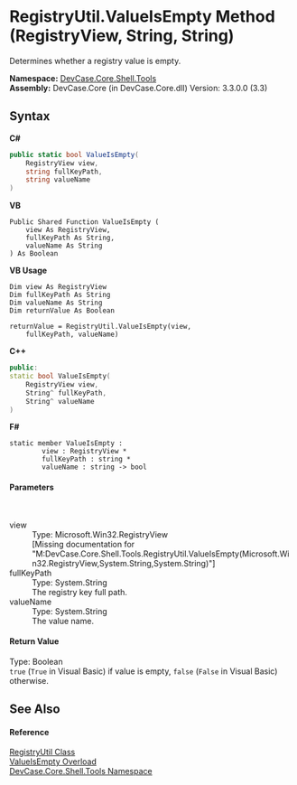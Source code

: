 # RegistryUtil.ValueIsEmpty Method (RegistryView, String, String)
 

Determines whether a registry value is empty.

**Namespace:**&nbsp;<a href="N_DevCase_Core_Shell_Tools">DevCase.Core.Shell.Tools</a><br />**Assembly:**&nbsp;DevCase.Core (in DevCase.Core.dll) Version: 3.3.0.0 (3.3)

## Syntax

**C#**<br />
``` C#
public static bool ValueIsEmpty(
	RegistryView view,
	string fullKeyPath,
	string valueName
)
```

**VB**<br />
``` VB
Public Shared Function ValueIsEmpty ( 
	view As RegistryView,
	fullKeyPath As String,
	valueName As String
) As Boolean
```

**VB Usage**<br />
``` VB Usage
Dim view As RegistryView
Dim fullKeyPath As String
Dim valueName As String
Dim returnValue As Boolean

returnValue = RegistryUtil.ValueIsEmpty(view, 
	fullKeyPath, valueName)
```

**C++**<br />
``` C++
public:
static bool ValueIsEmpty(
	RegistryView view, 
	String^ fullKeyPath, 
	String^ valueName
)
```

**F#**<br />
``` F#
static member ValueIsEmpty : 
        view : RegistryView * 
        fullKeyPath : string * 
        valueName : string -> bool 

```


#### Parameters
&nbsp;<dl><dt>view</dt><dd>Type: Microsoft.Win32.RegistryView<br />\[Missing <param name="view"/> documentation for "M:DevCase.Core.Shell.Tools.RegistryUtil.ValueIsEmpty(Microsoft.Win32.RegistryView,System.String,System.String)"\]</dd><dt>fullKeyPath</dt><dd>Type: System.String<br />The registry key full path.</dd><dt>valueName</dt><dd>Type: System.String<br />The value name.</dd></dl>

#### Return Value
Type: Boolean<br />`true` (`True` in Visual Basic) if value is empty, `false` (`False` in Visual Basic) otherwise.

## See Also


#### Reference
<a href="T_DevCase_Core_Shell_Tools_RegistryUtil">RegistryUtil Class</a><br /><a href="Overload_DevCase_Core_Shell_Tools_RegistryUtil_ValueIsEmpty">ValueIsEmpty Overload</a><br /><a href="N_DevCase_Core_Shell_Tools">DevCase.Core.Shell.Tools Namespace</a><br />